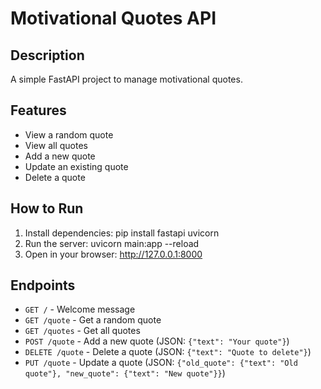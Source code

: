 # Motivational Quotes API

## Description
A simple FastAPI project to manage motivational quotes. 

## Features
- View a random quote
- View all quotes
- Add a new quote
- Update an existing quote
- Delete a quote

## How to Run
1. Install dependencies: pip install fastapi uvicorn
2. Run the server: uvicorn main:app --reload
3. Open in your browser: http://127.0.0.1:8000


## Endpoints
- `GET /` - Welcome message
- `GET /quote` - Get a random quote
- `GET /quotes` - Get all quotes
- `POST /quote` - Add a new quote (JSON: `{"text": "Your quote"}`)
- `DELETE /quote` - Delete a quote (JSON: `{"text": "Quote to delete"}`)
- `PUT /quote` - Update a quote (JSON: `{"old_quote": {"text": "Old quote"}, "new_quote": {"text": "New quote"}}`)

